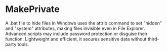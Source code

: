 # MakePrivate
A .bat file to hide files in Windows uses the attrib command to set "hidden" and "system" attributes, making files invisible even in File Explorer. Advanced scripts may include password protection or disguise their function. Lightweight and efficient, it secures sensitive data without third-party tools.

